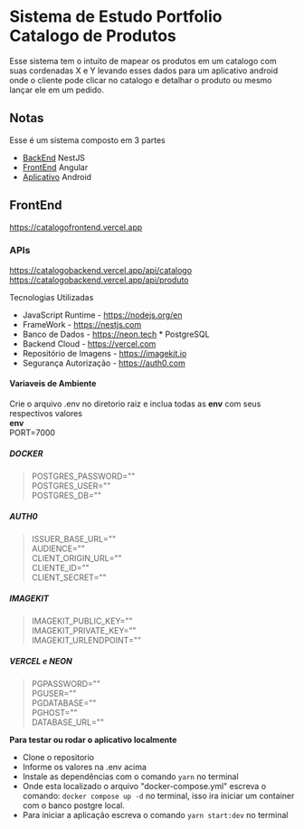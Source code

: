 # Sistema de Estudo Portfolio Catalogo de Produtos

Esse sistema tem o intuito de mapear os produtos em um catalogo com suas cordenadas X e Y levando esses dados para um aplicativo android onde o cliente pode clicar no catalogo e detalhar o produto ou mesmo lançar ele em um pedido.

## Notas
Esse é um sistema composto em 3 partes
* [BackEnd](https://github.com/niveo/catalogobackend) NestJS
* [FrontEnd](https://github.com/niveo/froncatalogo) Angular
* [Aplicativo](https://github.com/niveo/appcatalogo) Android


## FrontEnd
https://catalogofrontend.vercel.app

### APIs
https://catalogobackend.vercel.app/api/catalogo   
https://catalogobackend.vercel.app/api/produto

Tecnologias Utilizadas
- JavaScript Runtime - https://nodejs.org/en
- FrameWork - https://nestjs.com
- Banco de Dados - https://neon.tech * PostgreSQL  
- Backend Cloud - https://vercel.com
- Repositório de Imagens - https://imagekit.io
- Segurança Autorização - https://auth0.com

#### Variaveis de Ambiente
Crie o arquivo .env no diretorio raiz e inclua todas as **env** com seus respectivos valores   
**env**   
PORT=7000   
##### DOCKER
>POSTGRES_PASSWORD=""  
POSTGRES_USER=""  
POSTGRES_DB=""  

##### AUTH0
> ISSUER_BASE_URL=""  
AUDIENCE=""  
CLIENT_ORIGIN_URL=""  
CLIENTE_ID=""  
CLIENT_SECRET=""  

##### IMAGEKIT
> IMAGEKIT_PUBLIC_KEY=""  
IMAGEKIT_PRIVATE_KEY=""  
IMAGEKIT_URLENDPOINT=""  

##### VERCEL e NEON
> PGPASSWORD=""  
PGUSER=""  
PGDATABASE=""  
PGHOST=""  
DATABASE_URL=""  

**Para testar ou rodar o aplicativo localmente**
- Clone o repositorio
- Informe os valores na .env acima
- Instale as dependências com o comando `yarn` no terminal
- Onde esta localizado o arquivo "docker-compose.yml" escreva o comando:
`docker compose up -d` no terminal, isso ira iniciar um container com o banco postgre local.
- Para iniciar a aplicação escreva o comando `yarn start:dev` no terminal